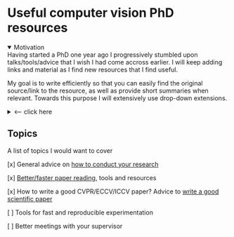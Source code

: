 # Useful computer vision PhD resources

<details open><summary>Motivation</summary>
Having started a PhD one year ago I progressively stumbled upon talks/tools/advice that I wish I had come accross earlier.
I will keep adding links and material as I find new resources that I find useful.

My goal is to write efficiently so that you can easily find the original source/link to the resource, as well as provide short summaries when relevant.
Towards this purpose I will extensively use drop-down extensions.

<details><summary><-- click here</summary> Like this ! </details>

</details>


## Topics

A list of topics I would want to cover

[x] General advice on [how to conduct your research](https://github.com/hassony2/useful-computer-vision-phd-resources/blob/master/Awesome-computer-vision-research-advice.md)

[x] [Better/faster paper reading](https://github.com/hassony2/useful-computer-vision-phd-resources), tools and resources

[x] How to write a good CVPR/ECCV/ICCV paper? Advice to [write a good scientific paper](https://github.com/hassony2/useful-computer-vision-phd-resources/blob/master/Awesome-resources-for-better-writing-of-computer-vision-papers.md)

[ ] Tools for fast and reproducible experimentation

[ ] Better meetings with your supervisor
